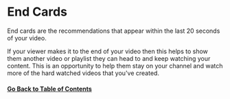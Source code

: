 # End Cards

End cards are the recommendations that appear within the last 20 seconds of your video.

If your viewer makes it to the end of your video then this helps to show them another video or playlist they can head to and keep watching your content.  This is an opportunity to help them stay on your channel and watch more of the hard watched videos that you've created. 



#### [Go Back to Table of Contents](https://github.com/weeyin83/youtube-video-success/blob/main/README.md)